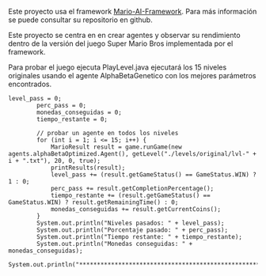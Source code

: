 Este proyecto usa el framework [Mario-AI-Framework](https://github.com/amidos2006/Mario-AI-Framework). Para más información se puede consultar su repositorio en github.

Este proyecto se centra en en crear agentes y observar su rendimiento dentro de la versión del juego Super Mario Bros implementada por el framework.

Para probar el juego ejecuta PlayLevel.java ejecutará los 15 niveles originales usando el agente AlphaBetaGenetico con los mejores parámetros encontrados.
```
level_pass = 0;
        perc_pass = 0;
        monedas_conseguidas = 0;
        tiempo_restante = 0;
        
        // probar un agente en todos los niveles
        for (int i = 1; i <= 15; i++) {
        	MarioResult result = game.runGame(new agents.alphaBetaOptimized.Agent(), getLevel("./levels/original/lvl-" + i + ".txt"), 20, 0, true);
            printResults(result);
            level_pass += (result.getGameStatus() == GameStatus.WIN) ? 1 : 0;
            perc_pass += result.getCompletionPercentage();
            tiempo_restante += (result.getGameStatus() == GameStatus.WIN) ? result.getRemainingTime() : 0;
            monedas_conseguidas += result.getCurrentCoins();
        }
        System.out.println("Niveles pasados: " + level_pass);
        System.out.println("Porcentaje pasado: " + perc_pass);
        System.out.println("Tiempo restante: " + tiempo_restante);
        System.out.println("Monedas conseguidas: " + monedas_conseguidas);
        System.out.println("********************************************************************");
```
